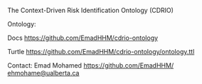 The Context-Driven Risk Identification Ontology (CDRIO)

Ontology:

 Docs https://github.com/EmadHHM/cdrio-ontology

 Turtle https://github.com/EmadHHM/cdrio-ontology/ontology.ttl

Contact:
Emad Mohamed https://github.com/EmadHHM/ ehmohame@ualberta.ca
